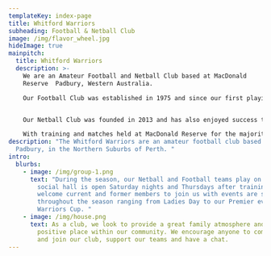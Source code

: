 ```yaml
---
templateKey: index-page
title: Whitford Warriors
subheading: Football & Netball Club
image: /img/flavor_wheel.jpg
hideImage: true
mainpitch:
  title: Whitford Warriors
  description: >-
    We are an Amateur Football and Netball Club based at MacDonald
    Reserve  Padbury, Western Australia. 

    Our Football Club was established in 1975 and since our first playing season in 1976 we have enjoyed success across multiple grades including our Women's side that launched in 2021. In that time we have proven to be a successful pathways for junior players into senior football through our colt teams. 


    Our Netball Club was founded in 2013 and has also enjoyed success through all grades. 

    With training and matches held at MacDonald Reserve for the majority of weeks of each season, we welcome any former, current or new members to come down for a game, a yarn or to enjoy any of our social events throughout the year.
description: "The Whitford Warriors are an amateur football club based in the
  Padbury, in the Northern Suburbs of Perth. "
intro:
  blurbs:
    - image: /img/group-1.png
      text: "During the season, our Netball and Football teams play on Saturday. The
        social hall is open Saturday nights and Thursdays after training and we
        welcome current and former members to join us with events are scheduled
        throughout the season ranging from Ladies Day to our Premier event The
        Warriors Cup. "
    - image: /img/house.png
      text: As a club, we look to provide a great family atmosphere and to be a
        positive place within our community. We encourage anyone to come down
        and join our club, support our teams and have a chat.
---
```

